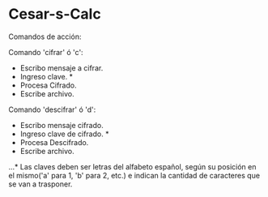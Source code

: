 # Cesar-s-Calc

Comandos de acción:

Comando 'cifrar' ó 'c':
	<ul>
	<li>Escribo mensaje a cifrar.</li>
	<li>Ingreso clave. *</li>
	<li>Procesa Cifrado.</li>
	<li>Escribe archivo.</li>
	</ul>

Comando 'descifrar' ó 'd':
	<ul>
	<li>Escribo mensaje cifrado.</li>
	<li>Ingreso clave de cifrado. *</li>
	<li>Procesa Descifrado.</li>
	<li>Escribe archivo.</li>
	</ul>

...* Las claves deben ser letras del alfabeto español, según su posición en el mismo('a' para 1, 'b' para 2, etc.) e indican la cantidad de caracteres que se van a trasponer.
